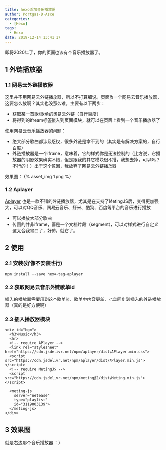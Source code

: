 ```yaml
---
title: hexo添加音乐播放器
author: Portgas·D·Asce
categories:
  - [Hexo]
tags:
  - Hexo
date: 2019-12-14 13:41:17
---
```


即将2020年了，你的页面也该有个音乐播放器了。

<!-- more -->

## 1 外链播放器
### 1.1 网易云外链播放器
这里并不用网易云外链播放器，所以不打算细说。页面放一个网易云音乐播放器，这要怎么放啊？其实也没那么难，主要有以下两步：
- 获取某一首歌/歌单的网易云外链（自行百度）
- 将得到的ifream标签嵌入到页面模块，就可以在页面上看到一个音乐播放器了

使用网易云音乐播放器的问题：
- 绝大部分歌曲都涉及版权，很多外链是拿不到的（其实是有解决方案的，自行百度）
- 外链播放器是一个iframe，意味着，它的样式你是无法控制的（比方说，它播放器的阴影效果确实不错，但是跟我的其它模块很不搭，我想去掉，可以吗？不行的！）出于这个原因，我放弃了网易云外链播放器

效果图：
{% asset_img 1.png %}
### 1.2 Aplayer
[Aplayer](https://github.com/MoePlayer/hexo-tag-aplayer/blob/master/docs/README-zh_cn.md) 也是一款不错的外链播放器，尤其是在支持了MetingJS后，变得更加强大，可以对QQ音乐、网易云音乐、虾米、酷狗、百度等平台的音乐进行播放
- 可以播放大部分歌曲
- 传回的并非iframe，而是一个文档片段（segment），可以对样式进行自定义
这太合我胃口了，好的，就它了。
## 2 使用
### 2.1 安装(好像不安装也行)
```
npm install --save hexo-tag-aplayer
```
### 2.2 获取网易云音乐外链歌单id
插入的播放器需要用到这个歌单id，歌单中内容更新，也会同步到插入的外链播放器（真的是好方便啊）
### 2.3 插入播放器模块
```
<div id="bgm">
  <h3>Music</h3>
  <hr>
  <!-- require APlayer -->
  <link rel="stylesheet" href="https://cdn.jsdelivr.net/npm/aplayer/dist/APlayer.min.css">
  <script src="https://cdn.jsdelivr.net/npm/aplayer/dist/APlayer.min.js"></script>
  <!-- require MetingJS -->
  <script src="https://cdn.jsdelivr.net/npm/meting@2/dist/Meting.min.js"></script>

  <meting-js
    server="netease"
    type="playlist"
    id="3119003139">
  </meting-js>
</div>
```
## 3 效果图
就是右边那个音乐播放器 ：）
